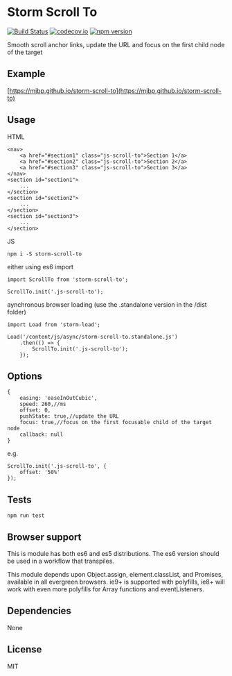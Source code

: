 # Storm Scroll To

[![Build Status](https://travis-ci.org/mjbp/storm-scroll-to.svg?branch=master)](https://travis-ci.org/mjbp/storm-scroll-to)
[![codecov.io](http://codecov.io/github/mjbp/storm-scroll-to/coverage.svg?branch=master)](http://codecov.io/github/mjbp/storm-scroll-to?branch=master)
[![npm version](https://badge.fury.io/js/storm-scroll-to.svg)](https://badge.fury.io/js/storm-scroll-to)

Smooth scroll anchor links, update the URL and focus on the first child node of the target

## Example
[https://mjbp.github.io/storm-scroll-to](https://mjbp.github.io/storm-scroll-to)

## Usage
HTML
```
<nav>
    <a href="#section1" class="js-scroll-to">Section 1</a>
    <a href="#section2" class="js-scroll-to">Section 2</a>
    <a href="#section3" class="js-scroll-to">Section 3</a>
</nav>
<section id="section1">
    ...
</section>
<section id="section2">
    ...
</section>
<section id="section3">
    ...
</section>
```

JS
```
npm i -S storm-scroll-to
```
either using es6 import
```
import ScrollTo from 'storm-scroll-to';

ScrollTo.init('.js-scroll-to');
```
aynchronous browser loading (use the .standalone version in the /dist folder)
```
import Load from 'storm-load';

Load('/content/js/async/storm-scroll-to.standalone.js')
    .then(() => {
        ScrollTo.init('.js-scroll-to');
    });
```


## Options
```
{
    easing: 'easeInOutCubic',
    speed: 260,//ms
    offset: 0,
    pushState: true,//update the URL
    focus: true,//focus on the first focusable child of the target node
    callback: null
}
```

e.g.
```
ScrollTo.init('.js-scroll-to', {
	offset: '50%'
});
```

## Tests
```
npm run test
```

## Browser support
This is module has both es6 and es5 distributions. The es6 version should be used in a workflow that transpiles.

This module depends upon Object.assign, element.classList, and Promises, available in all evergreen browsers. ie9+ is supported with polyfills, ie8+ will work with even more polyfills for Array functions and eventListeners.

## Dependencies
None

## License
MIT